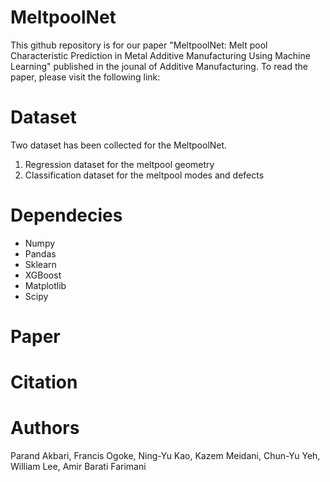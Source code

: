 # MeltpoolNet

This github repository is for our paper "MeltpoolNet: Melt pool Characteristic Prediction in Metal Additive Manufacturing Using Machine Learning" published in the jounal of Additive Manufacturing. To read the paper, please visit the following link: 
# Dataset
Two dataset has been collected for the MeltpoolNet. 
1. Regression dataset for the meltpool geometry
2. Classification dataset for the meltpool modes and defects
# Dependecies
* Numpy
* Pandas
* Sklearn
* XGBoost
* Matplotlib
* Scipy

# Paper

# Citation

# Authors
Parand Akbari, Francis Ogoke, Ning-Yu Kao, Kazem Meidani, Chun-Yu Yeh, William Lee, Amir Barati Farimani
